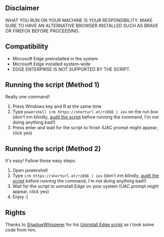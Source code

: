 ## Disclaimer
WHAT YOU RUN ON YOUR MACHINE IS YOUR RESPONSIBILITY. MAKE SURE TO HAVE AN ALTERNATIVE BROWSER INSTALLED SUCH AS BRAVE OR FIREFOX BEFORE PROCEEDING.

## Compatibility
- Microsoft Edge preinstalled in the system
- Microsoft Edge installed system-wide
- EDGE ENTERPRISE IS NOT SUPPORTED BY THE SCRIPT.

## Running the script (Method 1)
Really one command!
1. Press Windows key and R at the same time
2. Type ```powershell irm https://shorturl.at/rzE6E | iex``` on the run box (don't irm blindly, [audit the script](https://shorturl.at/rzE6E) before running the command, I'm not doing anything bad!)
3. Press enter and wait for the script to finish (UAC prompt might appear, click yes)

## Running the script (Method 2)
It's easy! Follow those easy steps:
1. Open powershell
2. Type ```irm https://shorturl.at/rzE6E | iex``` (don't irm blindly, [audit the script](https://shorturl.at/rzE6E) before running the command, I'm not doing anything bad!)
3. Wait for the script to uninstall Edge on your system (UAC prompt might appear, click yes)
4. Enjoy :)

## Rights
Thanks to [ShadowWhisperer](https://github.com/ShadowWhisperer) for his [Uninstall Edge script](https://github.com/ShadowWhisperer/Remove-MS-Edge) as I took some code from him.
